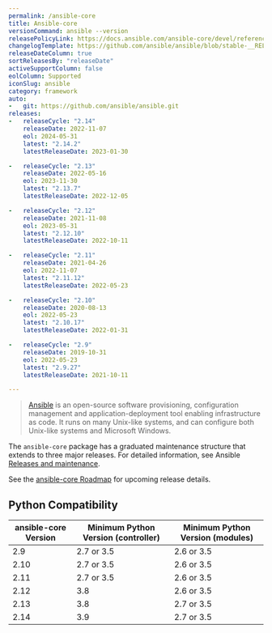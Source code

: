 ```yaml
---
permalink: /ansible-core
title: Ansible-core
versionCommand: ansible --version
releasePolicyLink: https://docs.ansible.com/ansible-core/devel/reference_appendices/release_and_maintenance.html
changelogTemplate: https://github.com/ansible/ansible/blob/stable-__RELEASE_CYCLE__/changelogs/CHANGELOG-v__RELEASE_CYCLE__.rst
releaseDateColumn: true
sortReleasesBy: "releaseDate"
activeSupportColumn: false
eolColumn: Supported
iconSlug: ansible
category: framework
auto:
-   git: https://github.com/ansible/ansible.git
releases:
-   releaseCycle: "2.14"
    releaseDate: 2022-11-07
    eol: 2024-05-31
    latest: "2.14.2"
    latestReleaseDate: 2023-01-30

-   releaseCycle: "2.13"
    releaseDate: 2022-05-16
    eol: 2023-11-30
    latest: "2.13.7"
    latestReleaseDate: 2022-12-05

-   releaseCycle: "2.12"
    releaseDate: 2021-11-08
    eol: 2023-05-31
    latest: "2.12.10"
    latestReleaseDate: 2022-10-11

-   releaseCycle: "2.11"
    releaseDate: 2021-04-26
    eol: 2022-11-07
    latest: "2.11.12"
    latestReleaseDate: 2022-05-23

-   releaseCycle: "2.10"
    releaseDate: 2020-08-13
    eol: 2022-05-23
    latest: "2.10.17"
    latestReleaseDate: 2022-01-31

-   releaseCycle: "2.9"
    releaseDate: 2019-10-31
    eol: 2022-05-23
    latest: "2.9.27"
    latestReleaseDate: 2021-10-11

---
```


> [Ansible](https://www.ansible.com/) is an open-source software provisioning, configuration management and application-deployment tool enabling infrastructure as code. It runs on many Unix-like systems, and can configure both Unix-like systems and Microsoft Windows.

The `ansible-core` package has a graduated maintenance structure that extends to three major releases. For detailed information, see Ansible [Releases and maintenance][maintenance].

See the [ansible-core Roadmap][roadmap] for upcoming release details.

[roadmap]: https://docs.ansible.com/ansible-core/devel/roadmap/ansible_core_roadmap_index.html
[maintenance]: https://docs.ansible.com/ansible/devel/reference_appendices/release_and_maintenance.html

## Python Compatibility

| ansible-core Version | Minimum Python Version (controller) | Minimum Python Version (modules) |
|----------------------|-------------------------------------|----------------------------------|
| 2.9                  | 2.7 or 3.5                          | 2.6 or 3.5                       |
| 2.10                 | 2.7 or 3.5                          | 2.6 or 3.5                       |
| 2.11                 | 2.7 or 3.5                          | 2.6 or 3.5                       |
| 2.12                 | 3.8                                 | 2.6 or 3.5                       |
| 2.13                 | 3.8                                 | 2.7 or 3.5                       |
| 2.14                 | 3.9                                 | 2.7 or 3.5                       |
